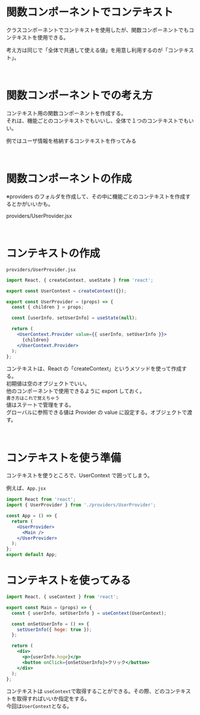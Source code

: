 # 関数コンポーネントでコンテキスト

クラスコンポーネントでコンテキストを使用したが、関数コンポーネントでもコンテキストを使用できる。

考え方は同じで「全体で共通して使える値」を用意し利用するのが「コンテキスト」。

<br />

# 関数コンポーネントでの考え方

コンテキスト用の関数コンポーネントを作成する。  
それは、機能ごとのコンテキストでもいいし、全体で１つのコンテキストでもいい。

例ではユーザ情報を格納するコンテキストを作ってみる

<br />

# 関数コンポーネントの作成

※providers のフォルダを作成して、その中に機能ごとのコンテキストを作成するとかがいいかも。

providers/UserProvider.jsx

<br />

# コンテキストの作成

`providers/UserProvider.jsx`

```jsx
import React, { createContext, useState } from 'react';

export const UserContext = createContext({});

export const UserProvider = (props) => {
  const { children } = props;

  const [userInfo, setUserInfo] = useState(null);

  return (
    <UserContext.Provider value={{ userInfo, setUserInfo }}>
      {children}
    </UserContext.Provider>
  );
};
```

コンテキストは、React の「createContext」というメソッドを使って作成する。  
初期値は空のオブジェクトでいい。  
他のコンポーネントで使用できるように export しておく。  
`書き方はこれで覚えちゃう`  
値はステートで管理をする。  
グローバルに参照できる値は Provider の value に設定する。オブジェクトで渡す。

<br />

# コンテキストを使う準備

コンテキストを使うところで、UserContext で囲ってしまう。

例えば、`App.jsx`

```jsx
import React from 'react';
import { UserProvider } from './providers/UserProvider';

const App = () => {
  return (
    <UserProvider>
      <Main />
    </UserProvider>
  );
};
export default App;
```

# コンテキストを使ってみる

```jsx
import React, { useContext } from 'react';

export const Main = (props) => {
  const { userInfo, setUserInfo } = useContext(UserContext);

  const onSetUserInfo = () => {
    setUserInfo({ hoge: true });
  };

  return (
    <div>
      <p>{userInfo.hoge}</p>
      <button onClick={onSetUserInfo}>クリック</button>
    </div>
  );
};
```

コンテキストは `useContext`で取得することができる。その際、どのコンテキストを取得すればいいか指定をする。  
今回は`UserContext`となる。
